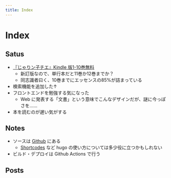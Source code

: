 ```yaml
---
title: Index
---
```


# Index

## Satus
- [『じゃりン子チエ』Kindle 版1-10巻無料](https://amzn.to/38z3twX)
	- 新訂版なので、単行本だと11巻か12巻までか？
	- 同志識者曰く、10巻までにエッセンスの85%が詰まっている
- 検索機能を追加した↑
- フロントエンドを勉強する気になった
	- Web に発表する「文書」という意味でこんなデザインだが、謎に今っぽさを……
- 本を読むのが遅い気がする

## Notes
- ソースは [Github](https://github.com/tbsmcd/tbsmcd.github.io/tree/source) にある
	- [Shortcodes](https://gohugo.io/content-management/shortcodes/) など hugo の使い方については多少役に立つかもしれない
- ビルド・デプロイは Github Actions で行う

## Posts
